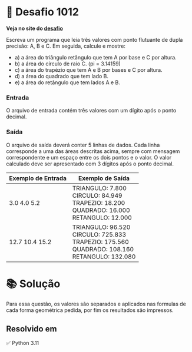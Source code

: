 # 📖 Desafio 1012

**Veja no site do [desafio](https://www.beecrowd.com.br/judge/pt/problems/view/1012)**

Escreva um programa que leia três valores com ponto flutuante de dupla precisão: A, B e C. Em seguida, calcule e mostre:

- a) a área do triângulo retângulo que tem A por base e C por altura.
- b) a área do círculo de raio C. (pi = 3.14159)
- c) a área do trapézio que tem A e B por bases e C por altura.
- d) a área do quadrado que tem lado B.
- e) a área do retângulo que tem lados A e B.

### Entrada

O arquivo de entrada contém três valores com um dígito após o ponto decimal.

### Saída

O arquivo de saída deverá conter 5 linhas de dados. Cada linha corresponde a uma das áreas descritas acima, sempre com mensagem correspondente e um espaço entre os dois pontos e o valor. O valor calculado deve ser apresentado com 3 dígitos após o ponto decimal.

| Exemplo de Entrada | Exemplo de Saída                                                                                        |
| ------------------ | ------------------------------------------------------------------------------------------------------- |
| 3.0 4.0 5.2        | TRIANGULO: 7.800<br>CIRCULO: 84.949<br>TRAPEZIO: 18.200<br>QUADRADO: 16.000<br>RETANGULO: 12.000        |
| 12.7 10.4 15.2     | TRIANGULO: 96.520<br> CIRCULO: 725.833<br> TRAPEZIO: 175.560<br>QUADRADO: 108.160<br>RETANGULO: 132.080 |

# 📚 Solução

Para essa questão, os valores são separados e aplicados nas formulas de cada forma geométrica pedida, por fim os resultados são impressos.

## Resolvido em

✅ Python 3.11